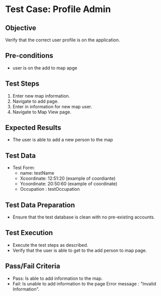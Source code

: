# Test Case:  Profile Admin

## Objective
Verify that the correct user profile is on the application.

## Pre-conditions
-  user is on the add to map apge

## Test Steps
1. Enter new map information.
2. Navigate to add page.
3. Enter in information for new map user.
4. Navigate to Map View page.  

## Expected Results
- The user is able to add a new person to the map

## Test Data
- Test Form: 
  - name: testName 
  - Xcoordinate: 12:51:20 (example of coordiante)
  - Ycoordinate: 20:50:60 (example of coordinate)
  - Occupation : testOccupation

## Test Data Preparation
- Ensure that the test database is clean with no pre-existing accounts.

## Test Execution
- Execute the test steps as described.
- Verify that the user is able to get to the add person to map page.

## Pass/Fail Criteria
- Pass: Is able to add information to the map.
- Fail: Is unable to add information to the page Error message : "Invalid Information".
